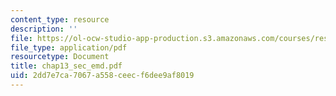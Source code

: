 ```yaml
---
content_type: resource
description: ''
file: https://ol-ocw-studio-app-production.s3.amazonaws.com/courses/res-6-003-electromechanical-dynamics-spring-2009/2dd7e7ca7067a558ceecf6dee9af8019_chap13_sec_emd.pdf
file_type: application/pdf
resourcetype: Document
title: chap13_sec_emd.pdf
uid: 2dd7e7ca-7067-a558-ceec-f6dee9af8019
---
```

